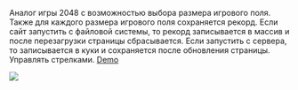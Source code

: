 Аналог игры 2048 с возможностью выбора размера игрового поля. Также для каждого размера игрового поля сохраняется рекорд. Если сайт запустить с файловой системы, то рекорд записывается в массив и после перезагрузки страницы сбрасывается. Если запустить с сервера, то записывается в куки и сохраняется после обновления страницы. Управлять стрелками.
[Demo](https://igoromelyuskho.github.io/game_2048/)

![](https://user-images.githubusercontent.com/36445648/39095019-1a6ae42e-4642-11e8-84e0-3634b3b69df6.png)
